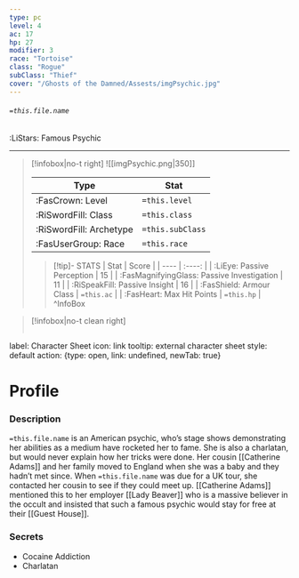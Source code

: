 ```yaml
---
type: pc
level: 4
ac: 17
hp: 27
modifier: 3
race: "Tortoise"
class: "Rogue"
subClass: "Thief"
cover: "/Ghosts of the Damned/Assests/imgPsychic.jpg"
---
```


###### `=this.file.name`
:LiStars: Famous Psychic
___
> [!infobox|no-t right]
> ![[imgPsychic.png|350]]
>
> | Type | Stat |
> | ---- | ---- |
> | :FasCrown: Level   | `=this.level` |
> | :RiSwordFill: Class |  `=this.class`|
> | :RiSwordFill: Archetype |  `=this.subClass`|
> |  :FasUserGroup: Race |  `=this.race`|
> 
>> [!tip]- STATS
>> | Stat | Score |
>> | ---- | :----: |
>> | :LiEye: Passive Perception | 15 |
>> | :FasMagnifyingGlass: Passive Investigation | 11 |
>> | :RiSpeakFill: Passive Insight | 16 |
>> | :FasShield: Armour Class | `=this.ac` |
>> | :FasHeart: Max Hit Points | `=this.hp` |
>^InfoBox

> [!infobox|no-t clean right]
>```meta-bind-button
label: Character Sheet
icon: link
tooltip: external character sheet
style: default
action: {type: open, link: undefined, newTab: true}

# Profile
	
### Description
`=this.file.name` is an American psychic, who’s stage shows demonstrating her abilities as a medium have rocketed her to fame. She is also a charlatan, but would never explain how her tricks were done. Her cousin [[Catherine Adams]] and her family moved to England when she was a baby and they hadn’t met since. When `=this.file.name` was due for a UK tour, she contacted her cousin to see if they could meet up. [[Catherine Adams]] mentioned this to her employer [[Lady Beaver]] who is a massive believer in the occult and insisted that such a famous psychic would stay for free at their [[Guest House]].

### Secrets
- Cocaine Addiction
- Charlatan
